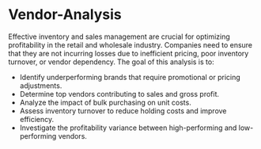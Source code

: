 # Vendor-Analysis

Effective inventory and sales management are crucial for optimizing profitability in the retail
and wholesale industry. Companies need to ensure that they are not incurring losses due to
inefficient pricing, poor inventory turnover, or vendor dependency. The goal of this analysis
is to:

* Identify underperforming brands that require promotional or pricing adjustments.
* Determine top vendors contributing to sales and gross profit.
* Analyze the impact of bulk purchasing on unit costs.
* Assess inventory turnover to reduce holding costs and improve efficiency.
* Investigate the profitability variance between high-performing and low-performing vendors.
